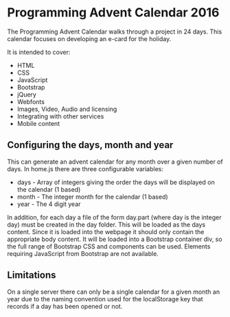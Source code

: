 # Programming Advent Calendar 2016

The Programming Advent Calendar walks through a project in 24 days.  This calendar focuses on developing an e-card for the holiday.

It is intended to cover:
* HTML
* CSS
* JavaScript
* Bootstrap
* jQuery
* Webfonts
* Images, Video, Audio and licensing
* Integrating with other services
* Mobile content

## Configuring the days, month and year
This can generate an advent calendar for any month over a given number of days.  In home.js there are three configurable variables:
* days - Array of integers giving the order the days will be displayed on the calendar (1 based)
* month - The integer month for the calendar (1 based)
* year - The 4 digit year

In addition, for each day a file of the form day.part (where day is the integer day) must be created in the day folder.  This will be loaded as the days content.  Since it is loaded into the webpage it should only contain the appropriate body content.  It will be loaded into a Bootstrap container div, so the full range of Bootstrap CSS and components can be used.  Elements requiring JavaScript from Bootstrap are not available.

## Limitations
On a single server there can only be a single calendar for a given month an year due to the naming convention used for the localStorage key that records if a day has been opened or not.
